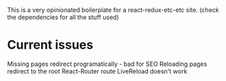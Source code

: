 This is a very opinionated boilerplate for a react-redux-etc-etc
site. (check the dependencies for all the stuff used)

# Current issues
Missing pages redirect programatically - bad for SEO
Reloading pages redirect to the root React-Router route
LiveReload doesn't work